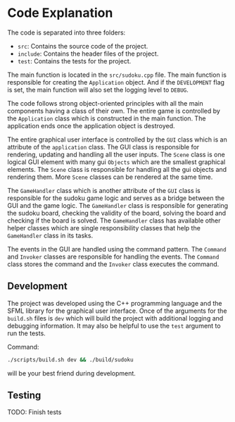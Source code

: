 # Code Explanation

The code is separated into three folders:
- `src`: Contains the source code of the project.
- `include`: Contains the header files of the project.
- `test`: Contains the tests for the project.

The main function is located in the `src/sudoku.cpp` file. The main function is responsible for creating the `Application` object. And if the `DEVELOPMENT` flag is set, the main function will also set the logging level to `DEBUG`.

The code follows strong object-oriented principles with all the main components having a class of their own. The entire game is controlled by the `Application` class which is constructed in the main function. The application ends once the application object is destroyed.

The entire graphical user interface is controlled by the `GUI` class which is an attribute of the `application` class. The GUI class is responsible for rendering, updating and handling all the user inputs. The `Scene` class is one logical GUI element with many gui `Objects` which are the smallest graphical elements. The `Scene` class is responsible for handling all the gui objects and rendering them. More `Scene` classes can be rendered at the same time.

The `GameHandler` class which is another attribute of the `GUI` class is responsible for the sudoku game logic and serves as a bridge between the GUI and the game logic. The `GameHandler` class is responsible for generating the sudoku board, checking the validity of the board, solving the board and checking if the board is solved. The `GameHandler` class has available other helper classes which are single responsibility classes that help the `GameHandler` class in its tasks.

The events in the GUI are handled using the command pattern. The `Command` and `Invoker` classes are responsible for handling the events. The `Command` class stores the command and the `Invoker` class executes the command.

## Development

The project was developed using the C++ programming language and the SFML library for the graphical user interface. Once of the arguments for the `build.sh` files is `dev` which will build the project with additional logging and debugging information. It may also be helpful to use the `test` argument to run the tests.

Command:
```bash
./scripts/build.sh dev && ./build/sudoku
```

will be your best friend during development.

## Testing

TODO: Finish tests